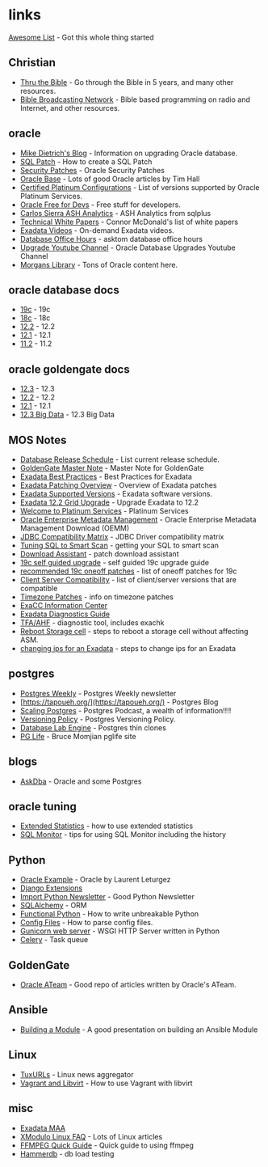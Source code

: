 # links
[Awesome List](https://awesome.re/) - Got this whole thing started
## Christian
- [Thru the Bible](https://ttb.org/) - Go through the Bible in 5 years, and many other resources.
- [Bible Broadcasting Network](https://bbnradio.org/) - Bible based programming on radio and Internet, and other resources.
## oracle
- [Mike Dietrich's Blog](https://mikedietrichde.com/) - Information on upgrading Oracle database.
- [SQL Patch](https://blogs.oracle.com/optimizer/using-sql-patch-to-add-hints-to-a-packaged-application) - How to create a SQL Patch
- [Security Patches](https://www.oracle.com/technetwork/topics/security/alerts-086861.html) - Oracle Security Patches
- [Oracle Base](https://oracle-base.com/) - Lots of good Oracle articles by Tim Hall
- [Certified Platinum Configurations](http://www.oracle.com/us/support/library/certified-platinum-configs-1652888.pdf) - List of versions supported by Oracle Platinum Services.
- [Oracle Free for Devs](https://gvenzl.github.io/free-oracle-for-devs/#/) - Free stuff for developers.
- [Carlos Sierra ASH Analytics](https://carlos-sierra.net/2021/01/01/ash-analytics-from-sqlplus/) - ASH Analytics from sqlplus
- [Technical White Papers](https://connor-mcdonald.com/2021/03/19/twp-technical-white-paper/) - Connor McDonald's list of white papers
- [Exadata Videos](https://www.oracle.com/corporate/events/exadata-virtual-events.html) - On-demand Exadata videos.
- [Database Office Hours](https://asktom.oracle.com/pls/apex/asktom.search?oh=864) - asktom database office hours
- [Upgrade Youtube Channel](https://www.youtube.com/channel/UCTKvCZwAbOeTSRFQDAh7yXw) - Oracle Database Upgrades Youtube Channel
- [Morgans Library](http://www.morganslibrary.org/) - Tons of Oracle content here.
## oracle database docs
- [19c](https://docs.oracle.com/en/database/oracle/oracle-database/19/index.html) - 19c
- [18c](https://docs.oracle.com/en/database/oracle/oracle-database/18/index.html) - 18c
- [12.2](https://docs.oracle.com/en/database/oracle/oracle-database/12.2/index.html) - 12.2
- [12.1](https://docs.oracle.com/database/121/index.htm) - 12.1
- [11.2](https://docs.oracle.com/cd/E11882_01/index.htm) - 11.2
## oracle goldengate docs
- [12.3](https://docs.oracle.com/goldengate/c1230/gg-winux/index.html) - 12.3
- [12.2](https://docs.oracle.com/goldengate/c1221/gg-winux/index.html) - 12.2
- [12.1](https://docs.oracle.com/goldengate/1212/gg-winux/index.html) - 12.1
- [12.3 Big Data](https://docs.oracle.com/goldengate/bd123010/gg-bd/index.html) - 12.3 Big Data
## MOS Notes
- [Database Release Schedule](https://support.oracle.com/epmos/faces/DocContentDisplay?id=742060.1) - List current release schedule.
- [GoldenGate Master Note](https://support.oracle.com/epmos/faces/DocContentDisplay?id=1298817.1) - Master Note for GoldenGate
- [Exadata Best Practices](https://support.oracle.com/epmos/faces/DocContentDisplay?id=1274318.1) - Best Practices for Exadata
- [Exadata Patching Overview](https://support.oracle.com/epmos/faces/DocContentDisplay?id=1262380.1) - Overview of Exadata patches
- [Exadata Supported Versions](https://support.oracle.com/epmos/faces/DocContentDisplay?id=888828.1) - Exadata software versions.
- [Exadata 12.2 Grid Upgrade](https://support.oracle.com/epmos/faces/DocContentDisplay?id=2111010.1) - Upgrade Exadata to 12.2
- [Welcome to Platinum Services](https://support.oracle.com/epmos/faces/DocContentDisplay?id=1605750.1) - Platinum Services
- [Oracle Enterprise Metadata Management](https://support.oracle.com/epmos/faces/DocContentDisplay?id=2269883.1) - Oracle Enterprise Metadata Management Download (OEMM)
- [JDBC Compatibility Matrix](https://support.oracle.com/epmos/faces/DocContentDisplay?id=401934.1) - JDBC Driver compatibility matrix
- [Tuning SQL to Smart Scan](https://support.oracle.com/epmos/faces/DocContentDisplay?id=2608210.1) - getting your SQL to smart scan
- [Download Assistant](https://support.oracle.com/epmos/faces/DocContentDisplay?id=2118136.2) - patch download assistant
- [19c self guided upgrade](https://support.oracle.com/epmos/faces/DocContentDisplay?id=1919.2) - self guided 19c upgrade guide
- [recommended 19c oneoff patches](https://support.oracle.com/epmos/faces/DocContentDisplay?id=2720807.1) - list of oneoff patches for 19c
- [Client Server Compatibility](https://support.oracle.com/epmos/faces/DocContentDisplay?id=207303.1) - list of client/server versions that are compatible
- [Timezone Patches](https://support.oracle.com/epmos/faces/DocContentDisplay?id=412160.1) - info on timezone patches
- [ExaCC Information Center](https://support.oracle.com/epmos/faces/DocContentDisplay?id=2522950.2)
- [Exadata Diagnostics Guide](https://support.oracle.com/epmos/faces/DocContentDisplay?id=1353073.2)
- [TFA/AHF](https://support.oracle.com/epmos/faces/DocContentDisplay?id=2550798.1) - diagnostic tool, includes exachk
- [Reboot Storage cell](https://support.oracle.com/epmos/faces/DocContentDisplay?id=1188080.1) - steps to reboot a storage cell without affecting ASM.
- [changing ips for an Exadata](https://support.oracle.com/epmos/faces/DocContentDisplay?id=1317159.1) - steps to change ips for an Exadata
## postgres
- [Postgres Weekly](https://postgresweekly.com/) - Postgres Weekly newsletter
- [https://tapoueh.org/](https://tapoueh.org/) - Postgres Blog
- [Scaling Postgres](https://www.scalingpostgres.com/) - Postgres Podcast, a wealth of information!!!!
- [Versioning Policy](https://www.postgresql.org/support/versioning/) - Postgres Versioning Policy.
- [Database Lab Engine](https://gitlab.com/postgres-ai/database-lab) - Postgres thin clones
- [PG Life](https://pglife.momjian.us/) - Bruce Momjian pglife site
## blogs
- [AskDba](http://askdba.org/weblog/) - Oracle and some Postgres
## oracle tuning
- [Extended Statistics](https://blogs.oracle.com/optimizer/extended-statistics) - how to use extended statistics
- [SQL Monitor](https://sqlmaria.com/2017/08/01/getting-the-most-out-of-oracle-sql-monitor/) - tips for using SQL Monitor including the history
## Python
- [Oracle Example](https://laurent-leturgez.com/2018/08/30/executing-a-sql-statement-on-oracle-with-python/amp/?__twitter_impression=true) - Oracle by Laurent Leturgez
- [Django Extensions](https://opensource.com/article/18/9/django-packages?sc_cid=701f2000000RRBeAAO)
- [Import Python Newsletter](https://importpython.com/newsletter/) - Good Python Newsletter
- [SQLAlchemy](https://docs.sqlalchemy.org/en/latest/) - ORM
- [Functional Python](https://jessewarden.com/2020/03/write-unbreakable-python.html) - How to write unbreakable Python
- [Config Files](https://opensource.com/article/21/6/parse-configuration-files-python) - How to parse config files.
- [Gunicorn web server](https://gunicorn.org/) - WSGI HTTP Server written in Python
- [Celery](https://docs.celeryproject.org/en/stable/) - Task queue
## GoldenGate
- [Oracle ATeam](http://www.ateam-oracle.com/di-ogg/) - Good repo of articles written by Oracle's ATeam.
## Ansible
- [Building a Module](https://de.slideshare.net/yfauser/ansible-module-development-101-58580867) - A good presentation on building an Ansible Module
## Linux
- [TuxURLs](https://tuxurls.com) - Linux news aggregator
- [Vagrant and Libvirt](https://opensource.com/article/21/10/vagrant-libvirt) - How to use Vagrant with libvirt
## misc
- [Exadata MAA](https://www.oracle.com/technetwork/database/availability/exadata-maa-best-practices-155385.html)
- [XModulo Linux FAQ](https://www.xmodulo.com/) - Lots of Linux articles
- [FFMPEG Quick Guide](https://opensource.com/article/17/6/ffmpeg-convert-media-file-formats) - Quick guide to using ffmpeg
- [Hammerdb](https://www.hammerdb.com/) - db load testing
